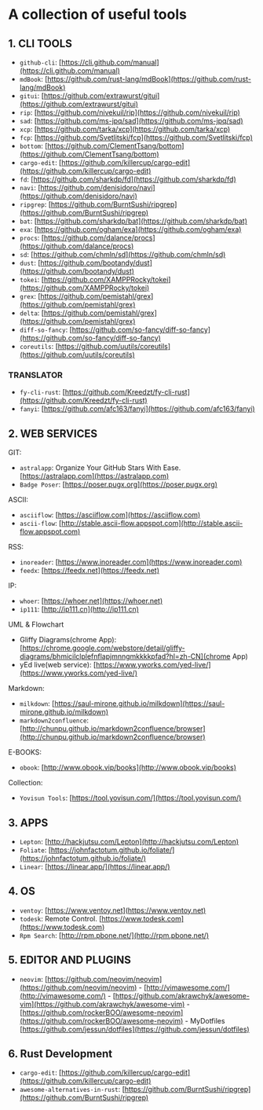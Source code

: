 # A collection of useful tools

## 1. CLI TOOLS

- `github-cli`: [https://cli.github.com/manual](https://cli.github.com/manual)
- `mdBook`: [https://github.com/rust-lang/mdBook](https://github.com/rust-lang/mdBook)
- `gitui`: [https://github.com/extrawurst/gitui](https://github.com/extrawurst/gitui)
- `rip`: [https://github.com/nivekuil/rip](https://github.com/nivekuil/rip)
- `sad`: [https://github.com/ms-jpq/sad](https://github.com/ms-jpq/sad)
- `xcp`: [https://github.com/tarka/xcp](https://github.com/tarka/xcp)
- `fcp`: [https://github.com/Svetlitski/fcp](https://github.com/Svetlitski/fcp)
- `bottom`: [https://github.com/ClementTsang/bottom](https://github.com/ClementTsang/bottom)
- `cargo-edit`: [https://github.com/killercup/cargo-edit](https://github.com/killercup/cargo-edit)
- `fd`: [https://github.com/sharkdp/fd](https://github.com/sharkdp/fd)
- `navi`: [https://github.com/denisidoro/navi](https://github.com/denisidoro/navi)
- `ripgrep`: [https://github.com/BurntSushi/ripgrep](https://github.com/BurntSushi/ripgrep)
- `bat`: [https://github.com/sharkdp/bat](https://github.com/sharkdp/bat)
- `exa`: [https://github.com/ogham/exa](https://github.com/ogham/exa)
- `procs`: [https://github.com/dalance/procs](https://github.com/dalance/procs)
- `sd`: [https://github.com/chmln/sd](https://github.com/chmln/sd)
- `dust`: [https://github.com/bootandy/dust](https://github.com/bootandy/dust)
- `tokei`: [https://github.com/XAMPPRocky/tokei](https://github.com/XAMPPRocky/tokei)
- `grex`: [https://github.com/pemistahl/grex](https://github.com/pemistahl/grex)
- `delta`: [https://github.com/pemistahl/grex](https://github.com/pemistahl/grex)
- `diff-so-fancy`: [https://github.com/so-fancy/diff-so-fancy](https://github.com/so-fancy/diff-so-fancy)
- `coreutils`: [https://github.com/uutils/coreutils](https://github.com/uutils/coreutils)

### TRANSLATOR

- `fy-cli-rust`: [https://github.com/Kreedzt/fy-cli-rust](https://github.com/Kreedzt/fy-cli-rust)
- `fanyi`: [https://github.com/afc163/fanyi](https://github.com/afc163/fanyi)

## 2. WEB SERVICES

GIT:

- `astralapp`: Organize Your GitHub Stars With Ease. [https://astralapp.com](https://astralapp.com)
- `Badge Poser`: [https://poser.pugx.org](https://poser.pugx.org)

ASCII:

- `asciiflow`: [https://asciiflow.com](https://asciiflow.com)
- `ascii-flow`: [http://stable.ascii-flow.appspot.com](http://stable.ascii-flow.appspot.com)

RSS:

- `inoreader`: [https://www.inoreader.com](https://www.inoreader.com)
- `feedx`: [https://feedx.net](https://feedx.net)

IP:

- `whoer`: [https://whoer.net](https://whoer.net)
- `ip111`: [http://ip111.cn](http://ip111.cn)

UML & Flowchart

- Gliffy Diagrams(chrome App): [https://chrome.google.com/webstore/detail/gliffy-diagrams/bhmicilclplefnflapjmnngmkkkkpfad?hl=zh-CN](chrome App)
- yEd live(web service): [https://www.yworks.com/yed-live/](https://www.yworks.com/yed-live/)

Markdown:

- `milkdown`: [https://saul-mirone.github.io/milkdown](https://saul-mirone.github.io/milkdown)
- `markdown2confluence`: [http://chunpu.github.io/markdown2confluence/browser](http://chunpu.github.io/markdown2confluence/browser)

E-BOOKS:

- `obook`: [http://www.obook.vip/books](http://www.obook.vip/books)

Collection:

- `Yovisun Tools`: [https://tool.yovisun.com/](https://tool.yovisun.com/)

## 3. APPS

- `Lepton`: [http://hackjutsu.com/Lepton](http://hackjutsu.com/Lepton)
- `Foliate`: [https://johnfactotum.github.io/foliate/](https://johnfactotum.github.io/foliate/)
- `Linear`: [https://linear.app/](https://linear.app/)

## 4. OS

- `ventoy`: [https://www.ventoy.net](https://www.ventoy.net)
- `todesk`: Remote Control. [https://www.todesk.com](https://www.todesk.com)
- `Rpm Search`: [http://rpm.pbone.net/](http://rpm.pbone.net/)

## 5. EDITOR AND PLUGINS

- `neovim`: [https://github.com/neovim/neovim](https://github.com/neovim/neovim)
      - [http://vimawesome.com/](http://vimawesome.com/)
      - [https://github.com/akrawchyk/awesome-vim](https://github.com/akrawchyk/awesome-vim)
      - [https://github.com/rockerBOO/awesome-neovim](https://github.com/rockerBOO/awesome-neovim)
      - MyDotfiles [https://github.com/jessun/dotfiles](https://github.com/jessun/dotfiles)

## 6. Rust Development

- `cargo-edit`: [https://github.com/killercup/cargo-edit](https://github.com/killercup/cargo-edit)
- `awesome-alternatives-in-rust`: [https://github.com/BurntSushi/ripgrep](https://github.com/BurntSushi/ripgrep)
